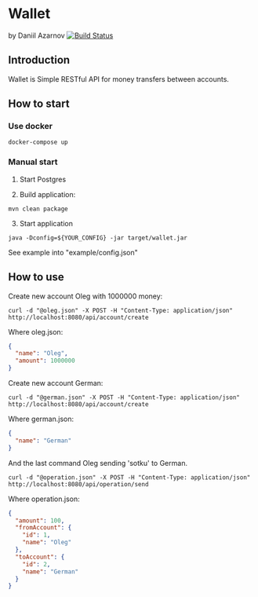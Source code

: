 # Wallet

by Daniil Azarnov [![Build Status](https://travis-ci.org/DanilAzarnov/wallet.svg?branch=master)](https://travis-ci.org/DanilAzarnov/wallet)

## Introduction

Wallet is Simple RESTful API for money transfers between accounts.

## How to start

### Use docker
```
docker-compose up
```
### Manual start

1. Start Postgres

2. Build application:
```
mvn clean package
```
3. Start application
```
java -Dconfig=${YOUR_CONFIG} -jar target/wallet.jar
```
See example into "example/config.json"

## How to use

Create new account Oleg with 1000000 money:
```
curl -d "@oleg.json" -X POST -H "Content-Type: application/json" http://localhost:8080/api/account/create
```
Where oleg.json:
```json
{
  "name": "Oleg",
  "amount": 1000000
}
```
Create new account German:
```
curl -d "@german.json" -X POST -H "Content-Type: application/json" http://localhost:8080/api/account/create
```
Where german.json:
```json
{
  "name": "German"
}
```
And the last command Oleg sending 'sotku' to German.
```
curl -d "@operation.json" -X POST -H "Content-Type: application/json" http://localhost:8080/api/operation/send
```
Where operation.json:
```json
{
  "amount": 100,
  "fromAccount": {
    "id": 1,
    "name": "Oleg"
  },
  "toAccount": {
    "id": 2,
    "name": "German"
  }
}
```






